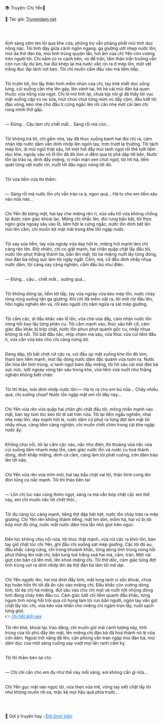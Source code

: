 📚 Truyện: Chị Yến🔞 
<br>
<p>📖 Tác giả: <a href="https://truyendam.net" target="_blank" title="Truyện sex người lớn, truyện 18+ tại Truyendam.net">Truyendam.net</a></p>
<br></br>

Ánh sáng sớm len lỏi qua khe cửa, phòng trọ vẫn phảng phất mùi tình dục nồng nặc. Tôi tỉnh dậy giữa cảnh ngổn ngang: ga giường ướt nhẹp nước lồn, mùi da thịt đàn bà, mùi tinh trùng quyện lẫn, hơi ấm của chị Yến còn vương trên người tôi. Chị nằm co ro cạnh bên, vú để trần, tấm thân trần truồng vẫn còn run rẩy dư âm, hai đùi khép lại mà nước vẫn rịn ra ở mép lồn, một vệt trắng đục lấp lánh nơi bẹn. Tôi chỉ muốn cắm đầu vào mà liếm tiếp.<br></br>

Tôi trườn tới, ôm lấy thân hình mềm nhũn của chị, tay khẽ miết dọc sống lưng, cúi xuống cắn nhẹ lên gáy, lên vành tai, hít hà cái mùi đàn bà quen thuộc vừa nồng vừa ngọt. Chị lơ mơ tỉnh lại, chưa kịp nói gì đã thấy tôi vục mặt xuống cặp vú no sữa, mút chùn chụt từng núm vú dầy cộm, đầu lưỡi tôi đảo vòng, kéo nhẹ cho đầu ti cứng ngắc lên rồi cắn nhẹ một cái làm chị rùng mình thở gấp.<br></br>

— Đừng… Cậu làm chị chết mất… Sáng rồi mà còn…<br></br>

Tôi không trả lời, chỉ gầm nhẹ, tay đã thọc xuống banh hai đùi chị ra, cảm nhận lớp nước dâm vẫn dính nhớp lên ngón tay, trơn trượt lạ thường. Tôi tách mép lồn, dí mũi ngửi thật sâu, hít một hơi đầy mùi tanh ngọt rồi thè lưỡi liếm dọc khe, ngoáy sâu vô lỗ lồn đã đỏ lòm vì đêm qua bị phá dập tới bến. Nước lồn lại trào ra, dính đầy miệng, vị mằn mặn xen chút ngọt, tôi hít hà, liếm quét từng vệt nước rịn, nuốt tới đâu ngực nóng tới đó.<br></br>

Tôi vừa liếm vừa thì thầm:<br></br>

— Sáng rồi mà nước lồn chị vẫn trào ra à, ngon quá… Há to cho em liếm sâu vào nữa nào…<br></br>

Chị Yến đỏ bừng mặt, hai tay che miệng rên rỉ, vừa xấu hổ vừa không chống lại được cảm giác khoái lạc. Mông chị nhấc lên, đùi rung bần bật, tôi thọc ngón giữa ngoáy sâu vào lỗ, liếm hột le cứng ngắc, nước lồn dính bết lên mũi lên cằm, chỉ muốn bịt mặt mãi trong khe lồn ngập nước.<br></br>

Tôi say sưa liếm, tay vừa ngoáy vừa day hột le, miệng hút mạnh làm chị càng rên lớn. Đột nhiên, chị co giật mạnh, hai chân quặp chặt lấy đầu tôi, nước lồn phụt thẳng thành tia, bắn lên mặt, tôi há miệng nuốt lấy từng dòng, mùi đàn bà nồng sực làm tôi ngây ngất. Cằm, má, cổ đều dính nhầy nhụa nước dâm, tôi càng say càng nghiện, cắm đầu bú như điên.<br></br>

— Đừng… cậu… chết mất… sướng quá…<br></br>

Tôi không dừng lại, liếm tới tấp, tay vừa ngoáy vừa kéo mép lồn, nước chảy ròng ròng xuống tận ga giường. Khi chị đã mềm oặt ra, tôi mới rút đầu lên, hôn ngấu nghiến lên vú, rồi kéo người chị nằm ngửa ra sát mép giường.<br></br>

Tôi cầm cặc, dí đầu khấc vào lỗ lồn, vừa chà vừa đẩy, cảm nhận nước lồn nóng hổi bao lấy từng phân cu. Tôi cắm mạnh vào, thúc sâu hết cỡ, cảm giác đầu khấc bị bóp chặt, nước lồn phun phụt quanh gốc cu, nhầy nhụa không tả nổi. Tôi bắt đầu nắc, nhịp chậm mà sâu, vừa thúc vừa cúi liếm đầu ti, vừa cắn vừa kéo cho chị càng nứng dữ.<br></br>

Đang dập, tôi bất chợt rút cặc ra, cúi đầu úp mặt xuống khe lồn đỏ lòm, tham lam liếm mạnh, mút lấy dòng nước dâm đặc quánh vừa tuôn ra. Nước lồn hòa lẫn tinh trùng, vị tanh ngọt bám đầy miệng, tôi hít sâu cái mùi đàn bà sực nức, lưỡi ngoáy vòng tận sâu trong khe, vừa liếm vừa nuốt như thằng nghiện không biết chán.<br></br>

Tôi thì thào, môi dính nhớp nước lồn:— Há to ra cho em bú nữa… Chảy nhiều quá, chị sướng chưa? Nước lồn ngập mặt em rồi đây này…<br></br>

Chị Yến vừa rên vừa quặp hai chân ghì chặt đầu tôi, mông nhấn mạnh vào mặt, bàn tay túm tóc kéo tôi dí sát hơn nữa. Tôi lại liếm ngấu nghiến, nhai nhẹ mép lồn, day mạnh hột le, nước dâm cứ phụt ra từng đợt làm mặt tôi nhầy nhụa, càng liếm càng nghiện, chỉ muốn chết chìm trong cái khe ngập nước ấy.<br></br>

Không chịu nổi, tôi lại cắm cặc vào, nắc như điên, thi thoảng vừa nắc vừa cúi xuống liếm nhanh mép lồn, cảm giác nước lồn và nước cu hoà thành dòng, dính khắp miệng, dính cả cằm, càng làm tôi phát cuồng, cơn dâm trào lên tới não.<br></br>

Chị Yến vừa rên vừa mím môi, hai tay bấu chặt vai tôi, thân hình cong lên đón từng cú nắc mạnh. Tôi thì thào bên tai:<br></br>

— Lồn chị lúc nào cũng thơm ngọt, sáng ra mà vẫn bóp chặt cặc em thế này, em chỉ muốn nắc tới chết thôi…<br></br>

Tôi đụ càng lúc càng mạnh, tiếng thịt đập bệt bệt, nước lồn chảy tràn ra mép giường. Chị Yến rên không thành tiếng, mắt lim dim, mồm há, hai vú bị tôi bóp mút đỏ ửng, nước mắt nước dâm hòa lẫn nhỏ giọt trên ngực.<br></br>

Đến lúc không chịu nổi nữa, tôi thúc thật mạnh, vừa rút cặc ra khỏi lồn, bàn tay giữ chặt tóc chị Yến, ghì đầu chị xuống sát mép giường. Cặc tôi đỏ au, đầu khấc căng cứng, chỉ trong khoảnh khắc, từng dòng tinh trùng nóng hổi phụt thẳng lên mặt chị, bắn tung toé trắng xoá hai má, cằm, trán. Một vài giọt còn bắn cả lên môi, lên khoé miệng chị. Tôi thở dốc, cảm giác từng đợt tinh trùng vọt ra dính nhớp lên da thịt đàn bà làm tôi mê dại.<br></br>

Chị Yến ngước lên, hai má dính đầy tinh, mắt long lanh vì sốc khoái, chưa kịp hoàn hồn thì tôi đã ấn cặc vào miệng chị. Đầu khấc còn vương dòng tinh, tôi ép chị há miệng, đút sâu vào cho chị mút và nuốt nốt những dòng tinh đang chảy trên đầu cu. Cảm giác lưỡi chị liếm quanh đầu khấc, từng ngụm tinh nóng hổi trôi qua cổ họng làm tôi run bắn người, ngón tay vẫn giữ chặt lấy tóc chị, vừa kéo vừa nhấn cho miệng chị ngậm trọn lấy, nuốt sạch từng giọt.
<br>👉 <a href="https://anhsexviet.info" 
     target="_blank" 
     title="ảnh sex người lớn, ảnh sex 18+ tại anhsexviet.info"
     style="text-decoration: underline; color: #0070f3;">
    chi tiết ảnh sex
  </a>
  </br>

Tôi rên khẽ, khoái lạc trào dâng, chỉ muốn giữ mãi cảnh tượng này, tinh trùng của tôi phủ đầy lên mặt, lên miệng chị đàn bà đã hoá thành nô lệ của cơn dâm. Ngoài trời nắng đã lên, căn phòng vẫn tràn ngập mùi đàn bà, mùi dâm dục của một sáng cuồng say vượt mọi lằn ranh cấm kỵ.<br></br>

Tôi thì thầm bên tai chị:<br></br>

— Chị chỉ cần cho em đụ như thế này mỗi sáng, em không cần gì nữa…<br></br>

Chị Yến gục mặt vào ngực tôi, vừa thẹn vừa mê, vòng tay siết chặt lấy tôi như không muốn rời xa, mặc kệ mọi hậu quả phía trước…
<!-- Truyện sex cực mạnh: vừa dập vừa bú lồn, bắn tinh lên mặt, nuốt tinh trùng, chị Yến mút cặc, sex tam giác, voyeur, sex bị bắt quả tang, Truyendam.net -->

<br></br>
<p>
  📢 Gợi ý truyện hay : 
  <a href="https://truyendam.net/truyen/doi-sinh-vien" 
     target="_blank" 
     title="Truyện sex người lớn, truyện 18+ tại Truyendam.net"
     style="text-decoration: underline; color: #0070f3;"
  >
    Đời Sinh Viên
  </a>
</p>
